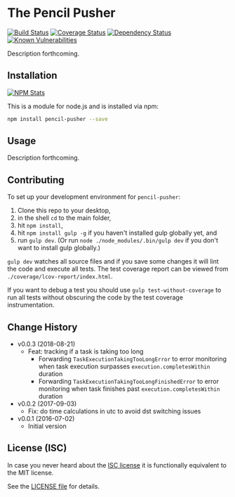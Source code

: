 # The Pencil Pusher

[![Build Status](https://img.shields.io/travis/analog-nico/pencil-pusher/master.svg?style=flat-square)](https://travis-ci.org/analog-nico/pencil-pusher)
[![Coverage Status](https://img.shields.io/coveralls/analog-nico/pencil-pusher.svg?style=flat-square)](https://coveralls.io/r/analog-nico/pencil-pusher)
[![Dependency Status](https://img.shields.io/david/analog-nico/pencil-pusher.svg?style=flat-square)](https://david-dm.org/analog-nico/pencil-pusher)
[![Known Vulnerabilities](https://snyk.io/test/npm/pencil-pusher/badge.svg?style=flat-square)](https://snyk.io/test/npm/pencil-pusher)


Description forthcoming.

## Installation

[![NPM Stats](https://nodei.co/npm/pencil-pusher.png?downloads=true)](https://npmjs.org/package/pencil-pusher)

This is a module for node.js and is installed via npm:

``` bash
npm install pencil-pusher --save
```

## Usage

Description forthcoming.

## Contributing

To set up your development environment for `pencil-pusher`:

1. Clone this repo to your desktop,
2. in the shell `cd` to the main folder,
3. hit `npm install`,
4. hit `npm install gulp -g` if you haven't installed gulp globally yet, and
5. run `gulp dev`. (Or run `node ./node_modules/.bin/gulp dev` if you don't want to install gulp globally.)

`gulp dev` watches all source files and if you save some changes it will lint the code and execute all tests. The test coverage report can be viewed from `./coverage/lcov-report/index.html`.

If you want to debug a test you should use `gulp test-without-coverage` to run all tests without obscuring the code by the test coverage instrumentation.

## Change History

- v0.0.3 (2018-08-21)
    - Feat: tracking if a task is taking too long
        - Forwarding `TaskExecutionTakingTooLongError` to error monitoring when task execution surpasses `execution.completesWithin` duration
        - Forwarding `TaskExecutionTakingTooLongFinishedError` to error monitoring when task finishes past `execution.completesWithin` duration
- v0.0.2 (2017-09-03)
    - Fix: do time calculations in utc to avoid dst switching issues
- v0.0.1 (2016-07-02)
    - Initial version

## License (ISC)

In case you never heard about the [ISC license](http://en.wikipedia.org/wiki/ISC_license) it is functionally equivalent to the MIT license.

See the [LICENSE file](LICENSE) for details.
